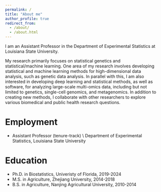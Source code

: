 ```yaml
---
permalink: /
title: "About me"
author_profile: true
redirect_from: 
  - /about/
  - /about.html
---
```


I am an Assistant Professor in the Department of Experimental Statistics at Louisiana State University.

My research primarily focuses on statistical genetics and statistical/machine learning. One area of my research involves developing statistical and machine learning methods for high-dimensional data analysis, such as genetic data analysis. In parallel with this, I am also interested in developing deep learning and statistical methods, as well as software, for analyzing large-scale multi-omics data, including but not limited to genetics, single-cell genomics, and metagenomics. In addition to creating new methods, I collaborate with other researchers to explore various biomedical and public health research questions.

Employment
======
- Assistant Professor (tenure-track) \\
Department of Experimental Statistics, Louisiana State University

Education
======
- Ph.D. in Biostatistics, Univeristy of Florida, 2019-2024 
- M.S. in Agriculture, Zhejiang University, 2014-2018
- B.S. in Agriculture, Nanjing Agricultural University, 2010-2014

